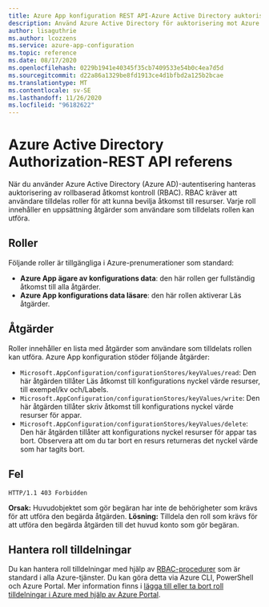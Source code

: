 ```yaml
---
title: Azure App konfiguration REST API-Azure Active Directory auktorisering
description: Använd Azure Active Directory för auktorisering mot Azure App-konfiguration med hjälp av REST API
author: lisaguthrie
ms.author: lcozzens
ms.service: azure-app-configuration
ms.topic: reference
ms.date: 08/17/2020
ms.openlocfilehash: 0229b1941e40345f35cb7409533e54b0c4ea7d5d
ms.sourcegitcommit: d22a86a1329be8fd1913ce4d1bfbd2a125b2bcae
ms.translationtype: MT
ms.contentlocale: sv-SE
ms.lasthandoff: 11/26/2020
ms.locfileid: "96182622"
---
```

# <a name="azure-active-directory-authorization---rest-api-reference"></a>Azure Active Directory Authorization-REST API referens

När du använder Azure Active Directory (Azure AD)-autentisering hanteras auktorisering av rollbaserad åtkomst kontroll (RBAC). RBAC kräver att användare tilldelas roller för att kunna bevilja åtkomst till resurser. Varje roll innehåller en uppsättning åtgärder som användare som tilldelats rollen kan utföra.

## <a name="roles"></a>Roller

Följande roller är tillgängliga i Azure-prenumerationer som standard:

- **Azure App ägare av konfigurations data**: den här rollen ger fullständig åtkomst till alla åtgärder.
- **Azure App konfigurations data läsare**: den här rollen aktiverar Läs åtgärder.

## <a name="actions"></a>Åtgärder

Roller innehåller en lista med åtgärder som användare som tilldelats rollen kan utföra. Azure App konfiguration stöder följande åtgärder:

- `Microsoft.AppConfiguration/configurationStores/keyValues/read`: Den här åtgärden tillåter Läs åtkomst till konfigurations nyckel värde resurser, till exempel/kv och/Labels.
- `Microsoft.AppConfiguration/configurationStores/keyValues/write`: Den här åtgärden tillåter skriv åtkomst till konfigurations nyckel värde resurser för appar.
- `Microsoft.AppConfiguration/configurationStores/keyValues/delete`: Den här åtgärden tillåter att konfigurations nyckel resurser för appar tas bort. Observera att om du tar bort en resurs returneras det nyckel värde som har tagits bort.

## <a name="error"></a>Fel

```http
HTTP/1.1 403 Forbidden
```

**Orsak:** Huvudobjektet som gör begäran har inte de behörigheter som krävs för att utföra den begärda åtgärden.
**Lösning:** Tilldela den roll som krävs för att utföra den begärda åtgärden till det huvud konto som gör begäran.

## <a name="managing-role-assignments"></a>Hantera roll tilldelningar

Du kan hantera roll tilldelningar med hjälp av [RBAC-procedurer](../role-based-access-control/overview.md) som är standard i alla Azure-tjänster. Du kan göra detta via Azure CLI, PowerShell och Azure Portal. Mer information finns i [lägga till eller ta bort roll tilldelningar i Azure med hjälp av Azure Portal](../role-based-access-control/role-assignments-portal.md).